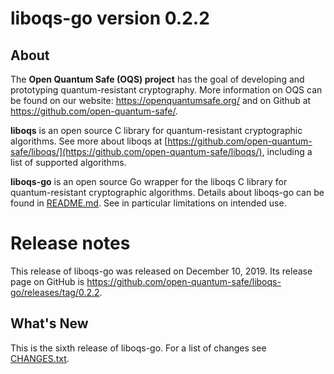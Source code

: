 liboqs-go version 0.2.2
=======================

About
-----

The **Open Quantum Safe (OQS) project** has the goal of developing and prototyping quantum-resistant cryptography. More information on OQS can be found on our website: https://openquantumsafe.org/ and on Github at https://github.com/open-quantum-safe/.

**liboqs** is an open source C library for quantum-resistant cryptographic algorithms. See more about liboqs at [https://github.com/open-quantum-safe/liboqs/](https://github.com/open-quantum-safe/liboqs/), including a list of supported algorithms.

**liboqs-go** is an open source Go wrapper for the liboqs C library for quantum-resistant cryptographic algorithms. Details about liboqs-go can be found in [README.md](https://github.com/open-quantum-safe/liboqs-go/blob/master/README.md). See in particular limitations on intended use.

Release notes
=============

This release of liboqs-go was released on December 10, 2019. Its release page on GitHub is https://github.com/open-quantum-safe/liboqs-go/releases/tag/0.2.2.

What's New
----------

This is the sixth release of liboqs-go. For a list of changes see [CHANGES.txt](https://github.com/open-quantum-safe/liboqs-go/blob/master/CHANGES.txt).
